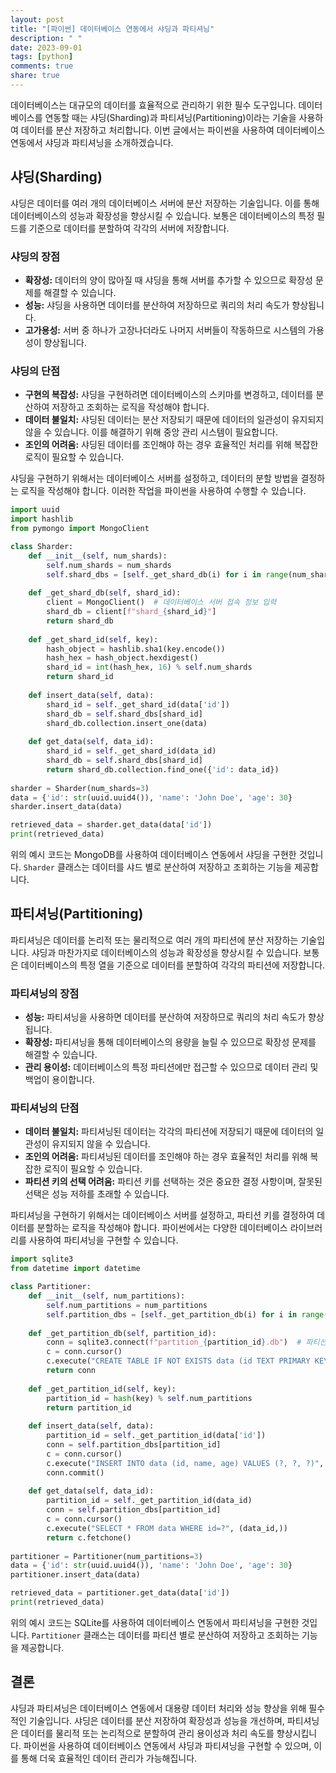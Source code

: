 ```yaml
---
layout: post
title: "[파이썬] 데이터베이스 연동에서 샤딩과 파티셔닝"
description: " "
date: 2023-09-01
tags: [python]
comments: true
share: true
---
```


데이터베이스는 대규모의 데이터를 효율적으로 관리하기 위한 필수 도구입니다. 데이터베이스를 연동할 때는 샤딩(Sharding)과 파티셔닝(Partitioning)이라는 기술을 사용하여 데이터를 분산 저장하고 처리합니다. 이번 글에서는 파이썬을 사용하여 데이터베이스 연동에서 샤딩과 파티셔닝을 소개하겠습니다.

## 샤딩(Sharding)

샤딩은 데이터를 여러 개의 데이터베이스 서버에 분산 저장하는 기술입니다. 이를 통해 데이터베이스의 성능과 확장성을 향상시킬 수 있습니다. 보통은 데이터베이스의 특정 필드를 기준으로 데이터를 분할하여 각각의 서버에 저장합니다.

### 샤딩의 장점

- **확장성:** 데이터의 양이 많아질 때 샤딩을 통해 서버를 추가할 수 있으므로 확장성 문제를 해결할 수 있습니다.
- **성능:** 샤딩을 사용하면 데이터를 분산하여 저장하므로 쿼리의 처리 속도가 향상됩니다.
- **고가용성:** 서버 중 하나가 고장나더라도 나머지 서버들이 작동하므로 시스템의 가용성이 향상됩니다.

### 샤딩의 단점

- **구현의 복잡성:** 샤딩을 구현하려면 데이터베이스의 스키마를 변경하고, 데이터를 분산하여 저장하고 조회하는 로직을 작성해야 합니다.
- **데이터 불일치:** 샤딩된 데이터는 분산 저장되기 때문에 데이터의 일관성이 유지되지 않을 수 있습니다. 이를 해결하기 위해 중앙 관리 시스템이 필요합니다.
- **조인의 어려움:** 샤딩된 데이터를 조인해야 하는 경우 효율적인 처리를 위해 복잡한 로직이 필요할 수 있습니다.

샤딩을 구현하기 위해서는 데이터베이스 서버를 설정하고, 데이터의 분할 방법을 결정하는 로직을 작성해야 합니다. 이러한 작업을 파이썬을 사용하여 수행할 수 있습니다.

```python
import uuid
import hashlib
from pymongo import MongoClient

class Sharder:
    def __init__(self, num_shards):
        self.num_shards = num_shards
        self.shard_dbs = [self._get_shard_db(i) for i in range(num_shards)]
        
    def _get_shard_db(self, shard_id):
        client = MongoClient()  # 데이터베이스 서버 접속 정보 입력
        shard_db = client[f"shard_{shard_id}"]
        return shard_db
    
    def _get_shard_id(self, key):
        hash_object = hashlib.sha1(key.encode())
        hash_hex = hash_object.hexdigest()
        shard_id = int(hash_hex, 16) % self.num_shards
        return shard_id
    
    def insert_data(self, data):
        shard_id = self._get_shard_id(data['id'])
        shard_db = self.shard_dbs[shard_id]
        shard_db.collection.insert_one(data)
    
    def get_data(self, data_id):
        shard_id = self._get_shard_id(data_id)
        shard_db = self.shard_dbs[shard_id]
        return shard_db.collection.find_one({'id': data_id})
    
sharder = Sharder(num_shards=3)
data = {'id': str(uuid.uuid4()), 'name': 'John Doe', 'age': 30}
sharder.insert_data(data)

retrieved_data = sharder.get_data(data['id'])
print(retrieved_data)
```

위의 예시 코드는 MongoDB를 사용하여 데이터베이스 연동에서 샤딩을 구현한 것입니다. `Sharder` 클래스는 데이터를 샤드 별로 분산하여 저장하고 조회하는 기능을 제공합니다.

## 파티셔닝(Partitioning)

파티셔닝은 데이터를 논리적 또는 물리적으로 여러 개의 파티션에 분산 저장하는 기술입니다. 샤딩과 마찬가지로 데이터베이스의 성능과 확장성을 향상시킬 수 있습니다. 보통은 데이터베이스의 특정 열을 기준으로 데이터를 분할하여 각각의 파티션에 저장합니다.

### 파티셔닝의 장점

- **성능:** 파티셔닝을 사용하면 데이터를 분산하여 저장하므로 쿼리의 처리 속도가 향상됩니다.
- **확장성:** 파티셔닝을 통해 데이터베이스의 용량을 늘릴 수 있으므로 확장성 문제를 해결할 수 있습니다.
- **관리 용이성:** 데이터베이스의 특정 파티션에만 접근할 수 있으므로 데이터 관리 및 백업이 용이합니다.

### 파티셔닝의 단점

- **데이터 불일치:** 파티셔닝된 데이터는 각각의 파티션에 저장되기 때문에 데이터의 일관성이 유지되지 않을 수 있습니다.
- **조인의 어려움:** 파티셔닝된 데이터를 조인해야 하는 경우 효율적인 처리를 위해 복잡한 로직이 필요할 수 있습니다.
- **파티션 키의 선택 어려움:** 파티션 키를 선택하는 것은 중요한 결정 사항이며, 잘못된 선택은 성능 저하를 초래할 수 있습니다.

파티셔닝을 구현하기 위해서는 데이터베이스 서버를 설정하고, 파티션 키를 결정하여 데이터를 분할하는 로직을 작성해야 합니다. 파이썬에서는 다양한 데이터베이스 라이브러리를 사용하여 파티셔닝을 구현할 수 있습니다.

```python
import sqlite3
from datetime import datetime

class Partitioner:
    def __init__(self, num_partitions):
        self.num_partitions = num_partitions
        self.partition_dbs = [self._get_partition_db(i) for i in range(num_partitions)]
        
    def _get_partition_db(self, partition_id):
        conn = sqlite3.connect(f"partition_{partition_id}.db")  # 파티션 DB 생성
        c = conn.cursor()
        c.execute("CREATE TABLE IF NOT EXISTS data (id TEXT PRIMARY KEY, name TEXT, age INTEGER)")
        return conn
    
    def _get_partition_id(self, key):
        partition_id = hash(key) % self.num_partitions
        return partition_id
    
    def insert_data(self, data):
        partition_id = self._get_partition_id(data['id'])
        conn = self.partition_dbs[partition_id]
        c = conn.cursor()
        c.execute("INSERT INTO data (id, name, age) VALUES (?, ?, ?)", (data['id'], data['name'], data['age']))
        conn.commit()
    
    def get_data(self, data_id):
        partition_id = self._get_partition_id(data_id)
        conn = self.partition_dbs[partition_id]
        c = conn.cursor()
        c.execute("SELECT * FROM data WHERE id=?", (data_id,))
        return c.fetchone()
    
partitioner = Partitioner(num_partitions=3)
data = {'id': str(uuid.uuid4()), 'name': 'John Doe', 'age': 30}
partitioner.insert_data(data)

retrieved_data = partitioner.get_data(data['id'])
print(retrieved_data)
```

위의 예시 코드는 SQLite를 사용하여 데이터베이스 연동에서 파티셔닝을 구현한 것입니다. `Partitioner` 클래스는 데이터를 파티션 별로 분산하여 저장하고 조회하는 기능을 제공합니다.

## 결론

샤딩과 파티셔닝은 데이터베이스 연동에서 대용량 데이터 처리와 성능 향상을 위해 필수적인 기술입니다. 샤딩은 데이터를 분산 저장하여 확장성과 성능을 개선하며, 파티셔닝은 데이터를 물리적 또는 논리적으로 분할하여 관리 용이성과 처리 속도를 향상시킵니다. 파이썬을 사용하여 데이터베이스 연동에서 샤딩과 파티셔닝을 구현할 수 있으며, 이를 통해 더욱 효율적인 데이터 관리가 가능해집니다.